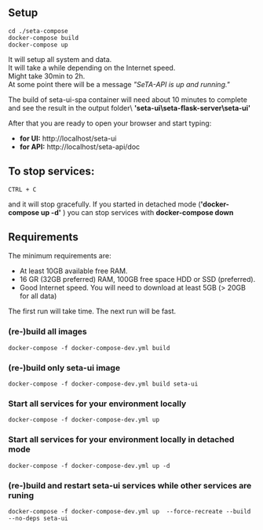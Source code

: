 ## Setup

    cd ./seta-compose
    docker-compose build
    docker-compose up

It will setup all system and data.\
It will take a while depending on the Internet speed.\
Might take 30min to 2h.\
At some point there will be a message *"SeTA-API is up and running."*

The build of seta-ui-spa container will need about 10 minutes to complete and see the result in the output folder\ 
**'seta-ui\seta-flask-server\seta-ui'**

After that you are ready to open your browser and start typing:  
* **for UI:** http://localhost/seta-ui
* **for API:** http://localhost/seta-api/doc

## To stop services:
    CTRL + C

and it will stop gracefully. If you started in detached mode (**'docker-compose up -d'** ) you can stop services with **docker-compose down**

## Requirements 

The minimum requirements are:
* At least 10GB available free RAM.
* 16 GR (32GB preferred) RAM, 100GB free space HDD or SSD (preferred).
* Good Internet speed. You will need to download at least 5GB (> 20GB for all data)

The first run will take time. The next run will be fast.

### (re-)build all images
    docker-compose -f docker-compose-dev.yml build

### (re-)build only seta-ui image
    docker-compose -f docker-compose-dev.yml build seta-ui

### Start all services for your environment locally
    docker-compose -f docker-compose-dev.yml up

### Start all services for your environment locally in detached mode
    docker-compose -f docker-compose-dev.yml up -d

### (re-)build and restart seta-ui services while other services are runing
    docker-compose -f docker-compose-dev.yml up  --force-recreate --build --no-deps seta-ui
